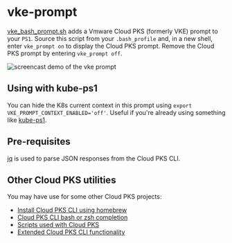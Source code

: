 # vke-prompt
[vke_bash_prompt.sh](vke_bash_prompt.sh) adds a Vmware Cloud PKS (formerly VKE) prompt to your `PS1`.
Source this script from your `.bash_profile` and, in a new shell, enter
`vke_prompt on` to display the Cloud PKS prompt. Remove the Cloud PKS prompt by entering
`vke_prompt off`.

![screencast demo of the vke prompt](https://raw.githubusercontent.com/ali5ter/vke-prompt/master/vke_prompt.gif)

## Using with kube-ps1
You can hide the K8s current context in this prompt using
`export VKE_PROMPT_CONTEXT_ENABLED='off'`. Useful if you're already using
something like [kube-ps1](https://github.com/jonmosco/kube-ps1).

## Pre-requisites
[jq](https://stedolan.github.io/jq/download/) is used to parse JSON responses from the Cloud PKS CLI.

## Other Cloud PKS utilities
You may have use for some other Cloud PKS projects:
* [Install Cloud PKS CLI using homebrew](https://github.com/ali5ter/homebrew-vke-cli)
* [Cloud PKS CLI bash or zsh completion](https://github.com/ali5ter/vke-completion)
* [Scripts used with Cloud PKS](https://github.com/ali5ter/vmware_scripts/tree/master/vke)
* [Extended Cloud PKS CLI functionality](https://github.com/ali5ter/vke-prompt)
